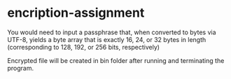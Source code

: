# encription-assignment

You would need to input a passphrase that, when converted to bytes via UTF-8, yields a byte array that is exactly 16, 24, or 32 bytes in length (corresponding to 128, 192, or 256 bits, respectively)

Encrypted file will be created in bin folder after running and terminating the program.
